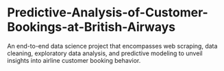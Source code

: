 # Predictive-Analysis-of-Customer-Bookings-at-British-Airways
An end-to-end data science project that encompasses web scraping, data cleaning, exploratory data analysis, and predictive modeling to unveil insights into airline customer booking behavior. 
